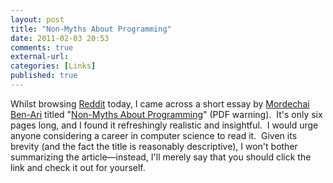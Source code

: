 ```yaml
---
layout: post
title: "Non-Myths About Programming"
date: 2011-02-03 20:53
comments: true
external-url:
categories: [Links]
published: true
---
```

Whilst browsing <a href="http://reddit.com" target="_blank">Reddit</a> today, I came across a short essay by <a href="http://stwww.weizmann.ac.il/g-cs/benari/" target="_blank">Mordechai Ben-Ari</a> titled "<a title="PDF: Non-Myths About Programming" href="http://stwww.weizmann.ac.il/G-CS/BENARI/articles/nonmyths.pdf" target="_blank">Non-Myths About Programming</a>" (PDF warning).  It's only six pages long, and I found it refreshingly realistic and insightful.  I would urge anyone considering a career in computer science to read it.  Given its brevity (and the fact the title is reasonably descriptive), I won't bother summarizing the article—instead, I'll merely say that you should click the link and check it out for yourself.
